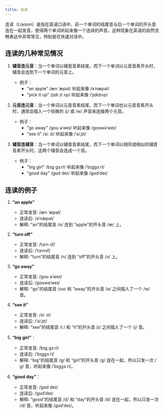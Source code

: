 ```yaml
---
title: 连读
---
```


连读（Liaison）是指在英语口语中，前一个单词的结尾音与后一个单词的开头音连在一起发音，使得两个单词听起来像一个连续的声音。这种现象在英语的自然流畅表达中非常常见，特别是在快速对话中。

## 连读的几种常见情况

1. **辅音连元音**：当一个单词以辅音音素结尾，而下一个单词以元音音素开头时，辅音会连到下一个单词的元音上。

   - 例子：
     - "an apple" /æn ˈæpəl/ 听起来像 /əˈnæpəl/
     - "pick it up" /pɪk ɪt ʌp/ 听起来像 /ˈpɪkɪtʌp/

2. **元音连元音**：当一个单词以元音音素结尾，而下一个单词也以元音音素开头时，通常会插入一个轻微的 /j/ 或 /w/ 声音来连接两个元音。

   - 例子：
     - "go away" /ɡoʊ əˈweɪ/ 听起来像 /ɡoʊwəˈweɪ/
     - "see it" /siː ɪt/ 听起来像 /ˈsiːjɪt/

3. **辅音连辅音**：当一个单词以辅音音素结尾，而下一个单词以相同或相似的辅音音素开头时，这两个辅音会连成一个音。
   - 例子：
     - "big girl" /bɪɡ ɡɜːrl/ 听起来像 /ˈbɪɡɡɜːrl/
     - "good day" /ɡʊd deɪ/ 听起来像 /ɡʊdˈdeɪ/

## 连读的例子

1. **“an apple”**

   - 正常发音: /æn ˈæpəl/
   - 连读后: /əˈnæpəl/
   - 解释: “an”的结尾音 /n/ 连到 “apple”的开头音 /æ/ 上。

2. **“turn off”**

   - 正常发音: /tɜrn ɔf/
   - 连读后: /ˈtɜrnɔf/
   - 解释: “turn”的结尾音 /n/ 连到 “off”的开头音 /ɔ/ 上。

3. **“go away”**

   - 正常发音: /ɡoʊ əˈweɪ/
   - 连读后: /ɡoʊwəˈweɪ/
   - 解释: “go”的结尾音 /oʊ/ 和 “away”的开头音 /ə/ 之间插入了一个 /w/ 音。

4. **“see it”**

   - 正常发音: /siː ɪt/
   - 连读后: /ˈsiːjɪt/
   - 解释: “see”的结尾音 /iː/ 和 “it”的开头音 /ɪ/ 之间插入了一个 /j/ 音。

5. **“big girl”**：

   - 正常发音: /bɪɡ ɡɜːrl/
   - 连读后: /ˈbɪɡɡɜːrl/
   - 解释: “big”的结尾音 /ɡ/ 和 “girl”的开头音 /ɡ/ 连在一起，所以只发一次 /ɡ/ 音，听起来像 /ˈbɪɡɡɜːrl/。

6. **“good day”**：
   - 正常发音: /ɡʊd deɪ/
   - 连读后: /ɡʊdˈdeɪ/
   - 解释: “good”的结尾音 /d/ 和 “day”的开头音 /d/ 连在一起，所以只发一次 /d/ 音，听起来像 /ɡʊdˈdeɪ/。
